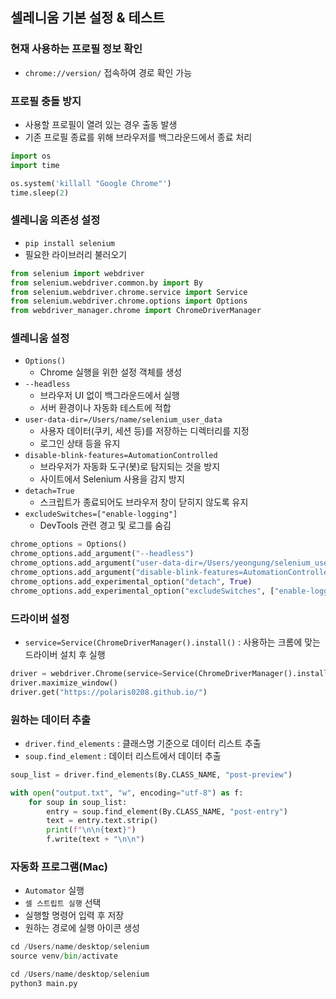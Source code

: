 ## 셀레니움 기본 설정 & 테스트

### 현재 사용하는 프로필 정보 확인

- `chrome://version/` 접속하여 경로 확인 가능

### 프로필 충돌 방지

- 사용할 프로필이 열려 있는 경우 출동 발생
- 기존 프로필 종료를 위해 브라우저를 백그라운드에서 종료 처리

```py
import os
import time

os.system('killall "Google Chrome"')
time.sleep(2)
```

### 셀레니움 의존성 설정
- `pip install selenium`
-  필요한 라이브러리 불러오기

```py
from selenium import webdriver
from selenium.webdriver.common.by import By
from selenium.webdriver.chrome.service import Service
from selenium.webdriver.chrome.options import Options
from webdriver_manager.chrome import ChromeDriverManager
```

### 셀레니움 설정
- `Options()`
  - Chrome 실행을 위한 설정 객체를 생성
- `--headless`
  - 브라우저 UI 없이 백그라운드에서 실행
  - 서버 환경이나 자동화 테스트에 적합
- `user-data-dir=/Users/name/selenium_user_data`
  - 사용자 데이터(쿠키, 세션 등)를 저장하는 디렉터리를 지정
  - 로그인 상태 등을 유지
- `disable-blink-features=AutomationControlled`
  - 브라우저가 자동화 도구(봇)로 탐지되는 것을 방지
  - 사이트에서 Selenium 사용을 감지 방지
- `detach=True`
  - 스크립트가 종료되어도 브라우저 창이 닫히지 않도록 유지
- `excludeSwitches=["enable-logging"]`
  - DevTools 관련 경고 및 로그를 숨김

```py
chrome_options = Options()
chrome_options.add_argument("--headless")
chrome_options.add_argument("user-data-dir=/Users/yeongung/selenium_user_data")
chrome_options.add_argument("disable-blink-features=AutomationControlled ")
chrome_options.add_experimental_option("detach", True)
chrome_options.add_experimental_option("excludeSwitches", ["enable-logging"])
```

### 드라이버 설정
- `service=Service(ChromeDriverManager().install()` : 사용하는 크롬에 맞는 드라이버 설치 후 실행

```py
driver = webdriver.Chrome(service=Service(ChromeDriverManager().install()), options=chrome_options)
driver.maximize_window()
driver.get("https://polaris0208.github.io/")
```

### 원하는 데이터 추출
- `driver.find_elements` : 클래스명 기준으로 데이터 리스트 추출
- `soup.find_element` : 데이터 리스트에서 데이터 추출

```py
soup_list = driver.find_elements(By.CLASS_NAME, "post-preview")

with open("output.txt", "w", encoding="utf-8") as f:
    for soup in soup_list:
        entry = soup.find_element(By.CLASS_NAME, "post-entry")
        text = entry.text.strip()
        print(f"\n\n{text}")
        f.write(text + "\n\n")
```

### 자동화 프로그램(Mac)
- `Automator` 실행
- `셀 스트립트 실행` 선택
- 실행할 명령어 입력 후 저장
- 원하는 경로에 실행 아이콘 생성

```py
cd /Users/name/desktop/selenium
source venv/bin/activate

cd /Users/name/desktop/selenium
python3 main.py
```